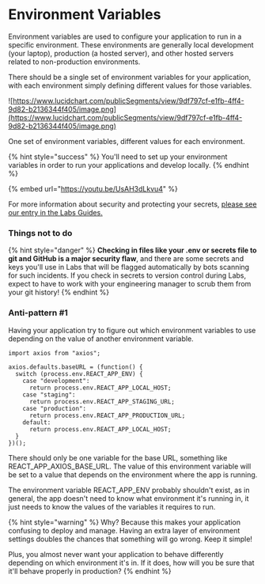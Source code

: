 # Environment Variables

Environment variables are used to configure your application to run in a specific environment. These environments are generally local development \(your laptop\), production \(a hosted server\), and other hosted servers related to non-production environments.

There should be a single set of environment variables for your application, with each environment simply defining different values for those variables.

![https://www.lucidchart.com/publicSegments/view/9df797cf-e1fb-4ff4-9d82-b2136344f405/image.png](https://www.lucidchart.com/publicSegments/view/9df797cf-e1fb-4ff4-9d82-b2136344f405/image.png)

One set of environment variables, different values for each environment.

{% hint style="success" %}
You'll need to set up your environment variables in order to run your applications and develop locally.
{% endhint %}

{% embed url="https://youtu.be/UsAH3dLkvu4" %}

For more information about security and protecting your secrets, [please see our entry in the Labs Guides.](https://docs.labs.lambdaschool.com/home/#please-read-this-carefully)

### Things not to do

{% hint style="danger" %}
**Checking in files like your .env or secrets file to git and GitHub is a major security flaw**, and there are some secrets and keys you'll use in Labs that will be flagged automatically by bots scanning for such incidents. If you check in secrets to version control during Labs, expect to have to work with your engineering manager to scrub them from your git history!
{% endhint %}

### Anti-pattern \#1

Having your application try to figure out which environment variables to use depending on the value of another environment variable.

```text
import axios from "axios";

axios.defaults.baseURL = (function() {
  switch (process.env.REACT_APP_ENV) {
    case "development":
      return process.env.REACT_APP_LOCAL_HOST;
    case "staging":
      return process.env.REACT_APP_STAGING_URL;
    case "production":
      return process.env.REACT_APP_PRODUCTION_URL;
    default:
      return process.env.REACT_APP_LOCAL_HOST;
  }
})();
```

There should only be one variable for the base URL, something like REACT\_APP\_AXIOS\_BASE\_URL. The value of this environment variable will be set to a value that depends on the environment where the app is running.

The environment variable REACT\_APP\_ENV probably shouldn't exist, as in general, the app doesn't need to know what environment it's running in, it just needs to know the values of the variables it requires to run.

{% hint style="warning" %}
Why? Because this makes your application confusing to deploy and manage. Having an extra layer of environment settings doubles the chances that something will go wrong. Keep it simple!

Plus, you almost never want your application to behave differently depending on which environment it's in. If it does, how will you be sure that it'll behave properly in production?
{% endhint %}



